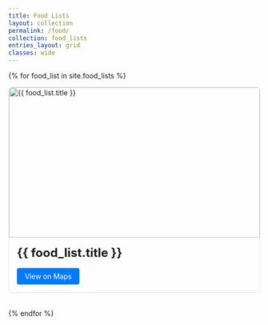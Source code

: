 ```yaml
---
title: Food Lists
layout: collection
permalink: /food/
collection: food_lists
entries_layout: grid
classes: wide
---
```


{% for food_list in site.food_lists %}
<div class="food_list-item">
  <div class="food_list-image">
    <img src="{{ food_list.image }}" alt="{{ food_list.title }}">
  </div>
  <div class="food_list-content">
    <h2>{{ food_list.title }}</h2>
    <a href="{{ food_list.url }}" class="food_list-link" target="_blank">View on Maps</a>
  </div>
</div>
{% endfor %}

<style>
.food_list-item {
  margin-bottom: 2rem;
  border: 1px solid #e5e5e5;
  border-radius: 8px;
  overflow: hidden;
}

.food_list-image img {
  width: 100%;
  height: 300px;
  object-fit: cover;
}

.food_list-content {
  padding: 1rem;
}

.food_list-content h2 {
  margin: 0 0 1rem 0;
  font-size: 1.5rem;
}

.food_list-link {
  display: inline-block;
  padding: 0.5rem 1rem;
  background-color: #007bff;
  color: white;
  text-decoration: none;
  border-radius: 4px;
}

.food_list-link:hover {
  background-color: #0056b3;
}
</style>